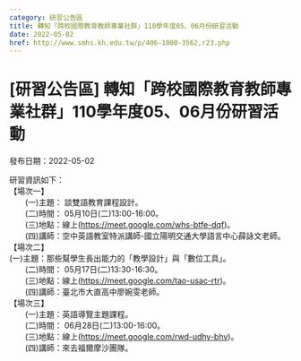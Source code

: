 ```yaml
---
category: 研習公告區
title: 轉知「跨校國際教育教師專業社群」110學年度05、06月份研習活動
date: 2022-05-02
href: http://www.smhs.kh.edu.tw/p/406-1000-3562,r23.php
---
```


# [研習公告區] 轉知「跨校國際教育教師專業社群」110學年度05、06月份研習活動

發布日期：2022-05-02

研習資訊如下：  
【場次一】  
　　(一)主題： 談雙語教育課程設計。  
　　(二)時間： 05月10日(二)13:00-16:00。  
　　(三)地點：線上(https://meet.google.com/whs-btfe-dqf)。  
　　(四)講師：空中英語教室特派講師-國立陽明交通大學語言中心薛詠文老師。  
【場次二】  
(一)主題：那些幫學生長出能力的「教學設計」與「數位工具」。  
　　(二)時間： 05月17日(二)13:30-16:30。  
　　(三)地點：線上(https://meet.google.com/tao-usac-rtr)。  
　　(四)講師：臺北市大直高中廖婉雯老師。  
【場次三】  
　　(一)主題：英語導覽主題課程。  
　　(二)時間： 06月28日(二)13:00-16:00。  
　　(三)地點：線上(https://meet.google.com/rwd-udhy-bhv)。  
　　(四)講師：來去福爾摩沙團隊。


